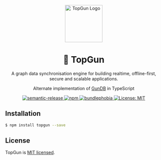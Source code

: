 <p align="center">
  <a href="https://github.com/TopGunBuild/topgun" target="blank"><img src="https://avatars.githubusercontent.com/u/121893825?s=200&v=4" width="120" alt="TopGun Logo" /></a>
</p>
<h1 align="center" style="border-bottom: none;">🚀 TopGun</h1>
<p align="center">A graph data synchronisation engine for building realtime, offline-first, secure and scalable applications.</p>
<p align="center">Alternate implementation of <a href="https://github.com/amark/gun" target="blank">GunDB</a> in TypeScript</p>

<p align="center">
  <a href="https://github.com/semantic-release/semantic-release">
      <img alt="semantic-release" src="https://img.shields.io/badge/%20%20%F0%9F%93%A6%F0%9F%9A%80-semantic--release-e10079.svg">
  </a>
  <a href="https://npm.im/topgun">
    <img alt="npm" src="https://badgen.net/npm/v/topgun">
  </a>
  <a href="https://bundlephobia.com/result?p=topgun">
    <img alt="bundlephobia" src="https://img.shields.io/bundlephobia/minzip/topgun.svg">
  </a>
  <a href="https://opensource.org/licenses/MIT">
      <img alt="License: MIT" src="https://img.shields.io/badge/License-MIT-yellow.svg">
  </a>
</p>

## Installation

```bash
$ npm install topgun --save
```

## License

TopGun is [MIT licensed](LICENSE).